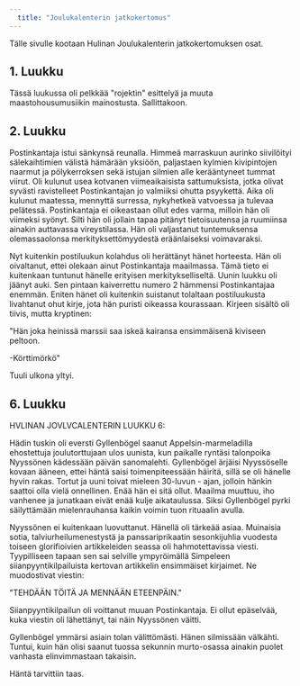 ```yaml
---
  title: "Joulukalenterin jatkokertomus"
---
```

Tälle sivulle kootaan Hulinan Joulukalenterin jatkokertomuksen osat.

## 1. Luukku
Tässä luukussa oli pelkkää "rojektin" esittelyä ja muuta maastohousumusiikin mainostusta. Sallittakoon.

## 2. Luukku
Postinkantaja istui sänkynsä reunalla. Himmeä marraskuun aurinko siivilöityi sälekaihtimien välistä hämärään yksiöön, paljastaen kylmien kivipintojen naarmut ja pölykerroksen sekä istujan silmien alle kerääntyneet tummat viirut. Oli kulunut usea kotvanen viimeaikaisista sattumuksista, jotka olivat syvästi ravistelleet Postinkantajan jo valmiiksi ohutta psyykettä. Aika oli kulunut maatessa, mennyttä surressa, nykyhetkeä vatvoessa ja tulevaa pelätessä. Postinkantaja ei oikeastaan ollut edes varma, milloin hän oli viimeksi syönyt. Silti hän oli jollain tapaa pitänyt tietoisuutensa ja ruumiinsa ainakin auttavassa vireystilassa. Hän oli valjastanut tuntemuksensa olemassaolonsa merkityksettömyydestä eräänlaiseksi voimavaraksi.

Nyt kuitenkin postiluukun kolahdus oli herättänyt hänet horteesta. Hän oli oivaltanut, ettei olekaan ainut Postinkantaja maailmassa. Tämä tieto ei kuitenkaan tuntunut hänelle erityisen merkitykselliseltä. Uunin luukku oli jäänyt auki. Sen pintaan kaiverrettu numero 2 hämmensi Postinkantajaa enemmän. Eniten hänet oli kuitenkin suistanut tolaltaan postiluukusta livahtanut ohut kirje, jota hän puristi oikeassa kourassaan. Kirjeen sisältö oli tiivis, mutta kryptinen:

"Hän joka heinissä marssii
saa iskeä kairansa ensimmäisenä
kiviseen peltoon.

-Körttimörkö"

Tuuli ulkona yltyi.

## 6. Luukku

HVLINAN JOVLVCALENTERIN LUUKKU 6:

Hädin tuskin oli eversti Gyllenbögel saanut Appelsin-marmeladilla ehostettuja joulutorttujaan ulos uunista, kun paikalle ryntäsi talonpoika Nyyssönen kädessään päivän sanomalehti. Gyllenbögel ärjäisi Nyyssöselle kovaan ääneen, ettei häntä saisi toimenpiteessään häiritä, sillä se oli hänelle hyvin rakas. Tortut ja uuni toivat mieleen 30-luvun - ajan, jolloin hänkin saattoi olla vielä onnellinen. Enää hän ei sitä ollut. Maailma muuttuu, iho vanhenee ja junatkaan eivät enää kulje aikataulussa. Siksi Gyllenbögel pyrki säilyttämään mielenrauhansa kaikin voimin tuon rituaalin avulla.

Nyyssönen ei kuitenkaan luovuttanut. Hänellä oli tärkeää asiaa. Muinaisia sotia, talviurheilumenestystä ja panssariprikaatin sesonkijuhlia vuodesta toiseen glorifioivien artikkeleiden seassa oli hahmotettavissa viesti. Tyypilliseen tapaan sen sai selville ympyröimällä Simpeleen siianpyyntikilpailuista kertovan artikkelin ensimmäiset kirjaimet. Ne muodostivat viestin:

"TEHDÄÄN TÖITÄ JA MENNÄÄN ETEENPÄIN."

Siianpyyntikilpailun oli voittanut muuan Postinkantaja. Ei ollut epäselvää, kuka viestin oli lähettänyt, tai näin Nyyssönen väitti.

Gyllenbögel ymmärsi asiain tolan välittömästi. Hänen silmissään välkähti. Tuntui, kuin hän olisi saanut tuossa sekunnin murto-osassa ainakin puolet vanhasta elinvimmastaan takaisin.

Häntä tarvittiin taas.